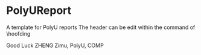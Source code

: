 # PolyUReport
A template for PolyU reports
The header can be edit within the command of \hoofding

Good Luck
ZHENG Zimu, PolyU, COMP
